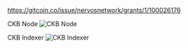 https://gitcoin.co/issue/nervosnetwork/grants/1/100026176

CKB Node
![CKB Node](https://user-images.githubusercontent.com/84049860/128793470-13faaa6c-5ac5-4aab-8150-188b63e2135c.png)

CKB Indexer
![CKB Indexer](https://user-images.githubusercontent.com/84049860/128793442-951e2030-7dca-462a-9bdc-1311b5ea3ffe.png)

